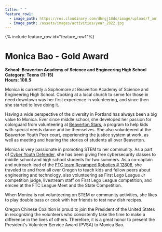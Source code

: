 ```yaml
---
title: " "
feature_row1:
  - image_path: https://res.cloudinary.com/dhngj18do/image/upload/f_auto,q_auto/v1/images/pvsa/2022_Monica_Bao
  - image_path: /assets/images/activities/year_2022.jpg
---
```


{% include feature_row id="feature_row1"%}

# Monica Bao - Gold Award

**School: Beaverton Academy of Science and Engineering High School**  
**Category: Teens (11-15)**  
**Hours: 108.5**  

Monica is currently a Sophomore at Beaverton Academy of Science and Engineering High School. Cooking at a local church to serve for those in need downtown was her first experience in volunteering, and since then she started to love doing it.

Having a wide perspective of the diversity in Portland has always been a big value to Monica. Ever since middle school, she developed her passion for colorguard from volunteering at [Beaverton Stars](https://www.facebook.com/TheBeavertonSTARS/), a program to help kids with special needs dance and be themselves. She also volunteered at the Beaverton Youth Peer court, experiencing the justice system at work, as well as meeting and hearing the stories of students all over Beaverton.

Monica is very passionate in promoting STEM to her community. As a part of [Cyber Youth Defender](https://www.youthcyberdefender.org/), she has been giving free cybersecurity classes to middle school and high school students for two summers. As a co-captain and outreach lead of the [FTC team Revamped Robotics # 12808](https://revampedrobotics.org/), she traveled to and from all over Oregon to teach kids and fellow peers about engineering and technology, also volunteering as First Lego League Jr competition judge, livestream staff on First Lego League competition, and emcee at the FTC League Meet and the State Competition.

When Monica is not volunteering on STEM or community activities, she likes to play double bass or cook with her friends to test new dish recipes.

Oregon Chinese Coalition is proud to join the President of the United States in recognizing the volunteers who consistently take the time to make a difference in the lives of others. Therefore, it is a great honor to present the President's Volunteer Service Award (PVSA) to Monica Bao.
